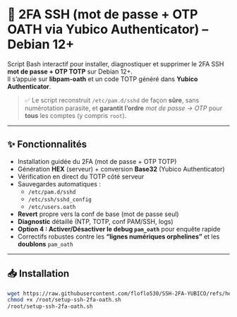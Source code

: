 # 🔐 2FA SSH (mot de passe + OTP OATH via Yubico Authenticator) – Debian 12+

Script Bash interactif pour installer, diagnostiquer et supprimer le 2FA SSH **mot de passe + OTP TOTP** sur Debian 12+.  
Il s’appuie sur **libpam-oath** et un code TOTP généré dans **Yubico Authenticator**.

> ✅ Le script reconstruit `/etc/pam.d/sshd` de façon **sûre**, sans numérotation parasite, et **garantit l’ordre** _mot de passe → OTP_ pour **tous** les comptes (y compris `root`).

---

## ✨ Fonctionnalités

- Installation guidée du 2FA (mot de passe + OTP TOTP)
- Génération **HEX** (serveur) + conversion **Base32** (Yubico Authenticator)
- Vérification en direct du TOTP côté serveur
- Sauvegardes automatiques :  
  - `/etc/pam.d/sshd`  
  - `/etc/ssh/sshd_config`  
  - `/etc/users.oath`
- **Revert** propre vers la conf de base (mot de passe seul)
- **Diagnostic** détaillé (NTP, TOTP, conf PAM/SSH, logs)
- **Option 4 : Activer/Désactiver le debug `pam_oath`** pour enquête rapide
- Correctifs robustes contre les **“lignes numériques orphelines”** et les **doublons** `pam_oath`

---

## 📥 Installation

```bash
wget https://raw.githubusercontent.com/floflo530/SSH-2FA-YUBICO/refs/heads/main/setup-ssh-2fa-oath.sh -O /root/setup-ssh-2fa-oath.sh
chmod +x /root/setup-ssh-2fa-oath.sh
/root/setup-ssh-2fa-oath.sh
